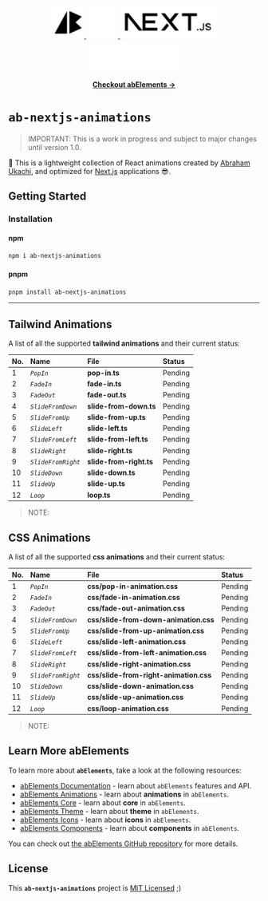 <p align="center">
  <!-- Ab - Logo - Light Mode --> 
  <a href="https://abraham-ukachi.vercel.app/#gh-light-mode-only" target="_blank">
    <img src="./.github/ab-logo-light.svg" alt="Ab Logo on Light" width="64" height="64" />
  </a>

  <!-- Ab - Logo - Dark Mode --> 
  <a href="https://abraham-ukachi.vercel.app/#gh-dark-mode-only" target="_blank">
    <img src="./.github/ab-logo-dark.svg" alt="Ab Logo on Dark" width="64" height="64" />
  </a>

  <!-- Next.js - Logo Name - Light Mode -->
  <a href="https://nextjs.org/#gh-light-mode-only" target="_blank">
    <img src="./.github/nextjs-logoname-light.svg" alt="Next.js LogoName on Light" width="192" height="64" />
  </a>

  <!-- Next.js - Logo Name - Dark Mode -->
  <a href="https://nextjs.org/#gh-dark-mode-only" target="_blank">
    <img src="./.github/nextjs-logoname-dark.svg" alt="Next.js LogoName on Dark" width="192" height="64" />
  </a>

</p>


<p align="center">
    <a href="https://ab-elements.vercel.app/docs/animations" target="_blank"><b>Checkout abElements &rarr;</b></a>
</p>


# `ab-nextjs-animations`

> IMPORTANT: This is a work in progress and subject to major changes until version 1.0.


🚀 This is a lightweight collection of React animations created by [Abraham Ukachi](https://github.com/abraham-ukachi), and optimized for [Next.js](https://nextjs.org/docs) applications 😎. 



## Getting Started

### Installation

#### npm

```bash
npm i ab-nextjs-animations
```

#### pnpm

```bash
pnpm install ab-nextjs-animations
```

---


## Tailwind Animations

A list of all the supported **tailwind animations** and their current status:

| No. | Name | File | Status |
|:----|:-----|:-----|:-------|
| 1 | *`PopIn`* | **pop-in.ts** | Pending |
| 2 | *`FadeIn`* | **fade-in.ts** | Pending |
| 3 | *`FadeOut`* | **fade-out.ts** | Pending |
| 4 | *`SlideFromDown`* | **slide-from-down.ts** | Pending |
| 5 | *`SlideFromUp`* | **slide-from-up.ts** | Pending |
| 6 | *`SlideLeft`* | **slide-left.ts** | Pending |
| 7 | *`SlideFromLeft`* | **slide-from-left.ts** | Pending |
| 8 | *`SlideRight`* | **slide-right.ts** | Pending |
| 9 | *`SlideFromRight`* | **slide-from-right.ts** | Pending |
| 10 | *`SlideDown`* | **slide-down.ts** | Pending |
| 11 | *`SlideUp`* | **slide-up.ts** | Pending |
| 12 | *`Loop`* | **loop.ts** | Pending |

> NOTE:



## CSS Animations

A list of all the supported **css animations** and their current status:

| No. | Name | File | Status |
|:----|:-----|:-----|:-------|
| 1 | *`PopIn`* | **css/pop-in-animation.css** | Pending |
| 2 | *`FadeIn`* | **css/fade-in-animation.css** | Pending |
| 3 | *`FadeOut`* | **css/fade-out-animation.css** | Pending |
| 4 | *`SlideFromDown`* | **css/slide-from-down-animation.css** | Pending |
| 5 | *`SlideFromUp`* | **css/slide-from-up-animation.css** | Pending |
| 6 | *`SlideLeft`* | **css/slide-left-animation.css** | Pending |
| 7 | *`SlideFromLeft`* | **css/slide-from-left-animation.css** | Pending |
| 8 | *`SlideRight`* | **css/slide-right-animation.css** | Pending |
| 9 | *`SlideFromRight`* | **css/slide-from-right-animation.css** | Pending |
| 10 | *`SlideDown`* | **css/slide-down-animation.css** | Pending |
| 11 | *`SlideUp`* | **css/slide-up-animation.css** | Pending |
| 12 | *`Loop`* | **css/loop-animation.css** | Pending |

> NOTE: 




## Learn More abElements

To learn more about **`abElements`**, take a look at the following resources:

- [abElements Documentation](https://ab-elements.vercel.app/docs) - learn about `abElements` features and API.
- [abElements Animations](https://ab-elements.vercel.app/docs/animations) - learn about **animations** in `abElements`.
- [abElements Core](https://ab-elements.vercel.app/docs/animations) - learn about **core** in `abElements`.
- [abElements Theme](https://ab-elements.vercel.app/docs/theme) - learn about **theme** in `abElements`.
- [abElements Icons](https://ab-elements.vercel.app/docs/icons) - learn about **icons** in `abElements`.
- [abElements Components](https://ab-elements.vercel.app/docs/components) - learn about **components** in `abElements`. 

You can check out [the abElements GitHub repository](https://github.com/abraham-ukachi/ab-elements-app) for more details.


## License

This **`ab-nextjs-animations`** project is [MIT Licensed](./LICENSE) ;)



